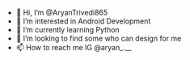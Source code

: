 - 👋 Hi, I’m @AryanTrivedi865
- 👀 I’m interested in Android Development
- 🌱 I’m currently learning Python
- 💞️ I’m looking to find some who can design for me
- 📫 How to reach me IG @aryan_.__

<!---
AryanTrivedi865/AryanTrivedi865 is a ✨ special ✨ repository because its `README.md` (this file) appears on your GitHub profile.
You can click the Preview link to take a look at your changes.
--->
